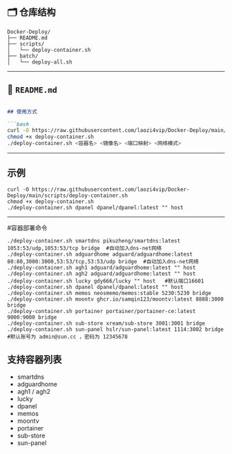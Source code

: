 ## 🗂️ 仓库结构

```
Docker-Deploy/
├── README.md
├── scripts/
│   └── deploy-container.sh
├── batch/
│   └── deploy-all.sh
```

---

## 📄 `README.md`

```markdown

## 使用方式

```bash
curl -O https://raw.githubusercontent.com/laozi4vip/Docker-Deploy/main/scripts/deploy-container.sh
chmod +x deploy-container.sh
./deploy-container.sh <容器名> <镜像名> <端口映射> <网络模式>
```

---

## 示例

```
curl -O https://raw.githubusercontent.com/laozi4vip/Docker-Deploy/main/scripts/deploy-container.sh
chmod +x deploy-container.sh
./deploy-container.sh dpanel dpanel/dpanel:latest "" host
```


---

#容器部署命令

```
./deploy-container.sh smartdns pikuzheng/smartdns:latest 1053:53/udp,1053:53/tcp bridge  #自动加入dns-net网络
./deploy-container.sh adguardhome adguard/adguardhome:latest 80:80,3000:3000,53:53/tcp,53:53/udp bridge  #自动加入dns-net网络
./deploy-container.sh agh1 adguard/adguardhome:latest "" host
./deploy-container.sh agh2 adguard/adguardhome:latest "" host
./deploy-container.sh lucky gdy666/lucky "" host   #默认端口16601
./deploy-container.sh dpanel dpanel/dpanel:latest "" host  
./deploy-container.sh memos neosmemo/memos:stable 5230:5230 bridge
./deploy-container.sh moontv ghcr.io/samqin123/moontv:latest 8888:3000 bridge
./deploy-container.sh portainer portainer/portainer-ce:latest 9000:9000 bridge
./deploy-container.sh sub-store xream/sub-store 3001:3001 bridge
./deploy-container.sh sun-panel hslr/sun-panel:latest 1114:3002 bridge                    #默认账号为 admin@sun.cc ，密码为 12345678
```

## 支持容器列表
- smartdns
- adguardhome
- agh1 / agh2
- lucky
- dpanel
- memos
- moontv
- portainer
- sub-store
- sun-panel
```





